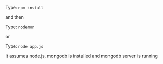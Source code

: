 Type: `npm install`

and then 

Type: `nodemon`

or 

Type: `node app.js`


It assumes node.js, mongodb is installed and mongodb server is running
